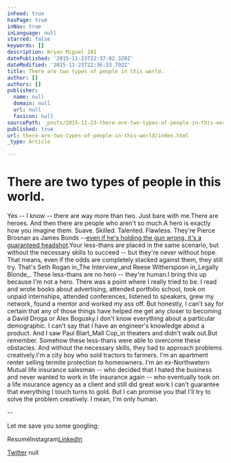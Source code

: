 ```yaml
---
inFeed: true
hasPage: true
inNav: true
inLanguage: null
starred: false
keywords: []
description: Bryan Miguel 101
datePublished: '2015-11-23T22:37:02.320Z'
dateModified: '2015-11-23T22:36:33.792Z'
title: There are two types of people in this world.
author: []
authors: []
publisher:
  name: null
  domain: null
  url: null
  favicon: null
sourcePath: _posts/2015-11-23-there-are-two-types-of-people-in-this-world.md
published: true
url: there-are-two-types-of-people-in-this-world/index.html
_type: Article

---
```

# **There are two types of people in this world.**

Yes -- I know -- there are way more than two. Just bare with me.There are heroes. And then there are people who aren't so much.A hero is exactly how you imagine them. Suave. Skilled. Talented. Flawless. They're Pierce Brosnan as James Bonds --[even if he's holding the gun wrong, it's a guaranteed headshot][0].Your less-thans are placed in the same scenario, but without the necessary skills to succeed -- but they're never without hope. That means, even if the odds are completely stacked against them, they still try. That's Seth Rogan in_The Interview_and Reese Witherspoon in_Legally Blonde_. These less-thans are no hero -- they're human.I bring this up because I'm not a hero. There was a point where I really tried to be. I read and wrote books about advertising, attended portfolio school, took on unpaid internships, attended conferences, listened to speakers, grew my network, found a mentor and worked my ass off. But honestly, I can't say for certain that any of those things have helped me get any closer to becoming a David Droga or Alex Bogusky.I don't know everything about a particular demographic. I can't say that I have an engineer's knowledge about a product. And I saw Paul Blart_Mall Cop_in theaters and didn't walk out.But remember. Somehow these less-thans were able to overcome these obstacles. And without the necessary skills, they had to approach problems creatively.I'm a city boy who sold tractors to farmers. I'm an apartment renter selling termite protection to homeowners. I'm an ex-Northwetern Mutual life insurance salesman -- who decided that I hated the business and never wanted to work in life insurance again -- who eventually took on a life insurance agency as a client and still did great work.I can't guarantee that everything I touch turns to gold. But I can promise you that I'll try to solve the problem creatively. I mean, I'm only human.

--

Let me save you some googling:

ResuméInstagram[LinkedIn][1]

[Twitter][2]
null

[0]: https://content.epixhd.com/webassets/static/movies/images/websized/4786/The_World_Is_Not_Enough_stills_50321.jpg
[1]: https://www.linkedin.com/in/bryanmiguel
[2]: https://twitter.com/brymiguel